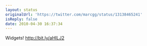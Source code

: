 ```yaml
---
layout: status
originalUrl: 'https://twitter.com/marcgg/status/13138465241'
isReply: false
date: 2010-04-30 16:37:34
---
```


Widgets! http://bit.ly/aHlLJ2
